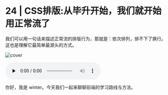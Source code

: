 # 24 | CSS排版:从毕升开始，我们就开始用正常流了

我们可以用一句话来描述正常流的排版行为，那就是：依次排列，排不下了换行。这也是理解它最简单最源头的方式。

![cover](https://static001.geekbang.org/resource/image/fb/c0/fb4e210a483a7892433331082f5f09c0.jpg)

<audio id="audio" controls="" preload="none">
    <source id="mp3" src="/mp3/24.mp3">
</audio>

你好，我是 winter。今天我们一起来聊聊前端的学习路线与方法。
